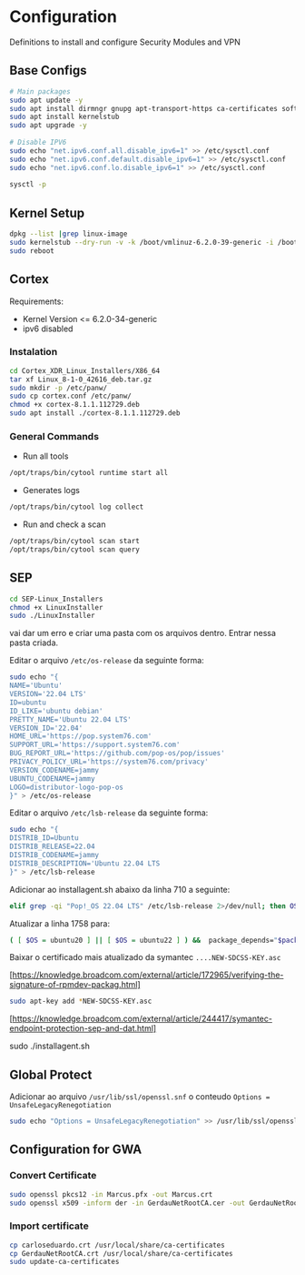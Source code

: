 # Configuration

Definitions to install and configure Security Modules and VPN

## Base Configs

```bash
# Main packages 
sudo apt update -y 
sudo apt install dirmngr gnupg apt-transport-https ca-certificates software-properties-common 
sudo apt install kernelstub 
sudo apt upgrade -y 
 
# Disable IPV6 
sudo echo "net.ipv6.conf.all.disable_ipv6=1" >> /etc/sysctl.conf 
sudo echo "net.ipv6.conf.default.disable_ipv6=1" >> /etc/sysctl.conf 
sudo echo "net.ipv6.conf.lo.disable_ipv6=1" >> /etc/sysctl.conf 
 
sysctl -p
```

## Kernel Setup

```bash
dpkg --list |grep linux-image
sudo kernelstub --dry-run -v -k /boot/vmlinuz-6.2.0-39-generic -i /boot/initrd.img-6.2.0-39-generic 
sudo reboot 
```

## Cortex

Requirements:

- Kernel Version <= 6.2.0-34-generic
- ipv6 disabled

### Instalation

```bash
cd Cortex_XDR_Linux_Installers/X86_64 
tar xf Linux_8-1-0_42616_deb.tar.gz
sudo mkdir -p /etc/panw/ 
sudo cp cortex.conf /etc/panw/
chmod +x cortex-8.1.1.112729.deb
sudo apt install ./cortex-8.1.1.112729.deb 
```

### General Commands

- Run all tools

```bash
/opt/traps/bin/cytool runtime start all
```

- Generates logs

```bash
/opt/traps/bin/cytool log collect
```

- Run and check a scan

```bash
/opt/traps/bin/cytool scan start
/opt/traps/bin/cytool scan query
```





## SEP

```bash
cd SEP-Linux_Installers 
chmod +x LinuxInstaller 
sudo ./LinuxInstaller  
```

vai dar um erro e criar uma pasta com os arquivos dentro. Entrar nessa pasta criada.

Editar o arquivo `/etc/os-release` da seguinte forma:

```bash
sudo echo "{
NAME='Ubuntu'
VERSION='22.04 LTS'
ID=ubuntu
ID_LIKE='ubuntu debian'
PRETTY_NAME='Ubuntu 22.04 LTS'
VERSION_ID='22.04'
HOME_URL='https://pop.system76.com'
SUPPORT_URL='https://support.system76.com'
BUG_REPORT_URL='https://github.com/pop-os/pop/issues'
PRIVACY_POLICY_URL='https://system76.com/privacy'
VERSION_CODENAME=jammy
UBUNTU_CODENAME=jammy
LOGO=distributor-logo-pop-os
}" > /etc/os-release

```

Editar o arquivo `/etc/lsb-release` da seguinte forma:

```bash
sudo echo "{
DISTRIB_ID=Ubuntu
DISTRIB_RELEASE=22.04
DISTRIB_CODENAME=jammy
DISTRIB_DESCRIPTION='Ubuntu 22.04 LTS
}" > /etc/lsb-release
```

Adicionar ao installagent.sh abaixo da linha 710 a seguinte:

```bash
elif grep -qi "Pop!_OS 22.04 LTS" /etc/lsb-release 2>/dev/null; then OS=ubuntu22; PKG_MGR=apt; POSTFIX=list; PKG_MASK='\.ub(untu)?22\.'; 
```

Atualizar a linha 1758 para:

```bash
( [ $OS = ubuntu20 ] || [ $OS = ubuntu22 ] ) &&  package_depends="$package_depends libelf-dev" 
```

Baixar o certificado mais atualizado da symantec `....NEW-SDCSS-KEY.asc`

[https://knowledge.broadcom.com/external/article/172965/verifying-the-signature-of-rpmdev-packag.html]

```bash
sudo apt-key add *NEW-SDCSS-KEY.asc
```

[https://knowledge.broadcom.com/external/article/244417/symantec-endpoint-protection-sep-and-dat.html]

sudo ./installagent.sh





## Global Protect

Adicionar ao arquivo `/usr/lib/ssl/openssl.snf` o conteudo `Options = UnsafeLegacyRenegotiation`

```bash
sudo echo "Options = UnsafeLegacyRenegotiation" >> /usr/lib/ssl/openssl.snf
```



## Configuration for GWA

### Convert Certificate

```bash
sudo openssl pkcs12 -in Marcus.pfx -out Marcus.crt 
sudo openssl x509 -inform der -in GerdauNetRootCA.cer -out GerdauNetRootCA.crt 
```

### Import certificate

```bash
cp carloseduardo.crt /usr/local/share/ca-certificates
cp GerdauNetRootCA.crt /usr/local/share/ca-certificates
sudo update-ca-certificates
```